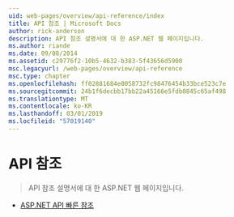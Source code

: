 ```yaml
---
uid: web-pages/overview/api-reference/index
title: API 참조 | Microsoft Docs
author: rick-anderson
description: API 참조 설명서에 대 한 ASP.NET 웹 페이지입니다.
ms.author: riande
ms.date: 09/08/2014
ms.assetid: c29776f2-10b5-4632-b383-5f43656d5900
msc.legacyurl: /web-pages/overview/api-reference
msc.type: chapter
ms.openlocfilehash: ff02881684e0058732fc98476454b33bce523c7e
ms.sourcegitcommit: 24b1f6decbb17bb22a45166e5fdb0845c65af498
ms.translationtype: MT
ms.contentlocale: ko-KR
ms.lasthandoff: 03/01/2019
ms.locfileid: "57019140"
---
```

<a name="api-reference"></a>API 참조
====================
> API 참조 설명서에 대 한 ASP.NET 웹 페이지입니다.


- [ASP.NET API 빠른 참조](asp-net-web-pages-api-reference.md)

